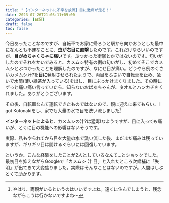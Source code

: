 ```yaml
---
title: "【インターネットに不幸を放流】目に激痛が走る！"
date: 2023-07-26T21:03:11+09:00
categories: [日記]
draft: false
toc: false
---
```

今日あったことなのですが、自転車でお家に帰ろうと駅から向かおうとした最中になんとも不運なことに、**虫が右目に直撃**したのです。これだけならいいのですが、**目がめちゃくちゃに痛い**です。ぶつかった衝撃とかではないのです。匂いがしたのでそれをかいでみると、カメムシ特有の例の匂いがし、初めてそこでカメムシとぶつかったことを理解したのですが、なにせ目が痛い。どうやら例のくさいカメムシ汁?を**目に**発射させられたようで、両目をふさいで自転車を止め、急いで水筒(薄い緑茶が入っている)を出し、目にぶっかけまくりました。その時にずっと痛い痛い言っていたら、知らないおばあちゃんが、タオルとハンカチをくれました。ありがとうございます。

その後、自転車なんて運転できたものではないので、親に迎えに来てもらい、I got Kotonakiをし、家でも大量の水で目を洗い流しました[^1]

**インターネットによると**、カメムシの汁?は猛毒!なようですが、目に入っても痛いが、とくに目の機能への影響はないそうです。

実際、私もやられてから目を大量の水で洗い流した後、まだまだ痛みは残っていますが、ギリギリ目は開けるぐらいには回復しています。

というか、こんな経験をしたことが2人としているなんて...とショックでした。最初目を抑えながらGoogleで「カメムシ 汁 目」と入れたところ次候補に「失明」が出てきて大変焦りました。実際はそんなことはないのですが。人間はしぶとくて助かります。

[^1]: やはり、両親がいるというのはいいですよね。遠くに住んでしまうと、残念ながらこうは行かないですよね～
